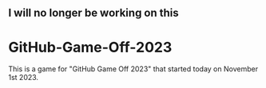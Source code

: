 ## I will no longer be working on this
# GitHub-Game-Off-2023
This is a game for "GitHub Game Off 2023" that started today on November 1st 2023.

